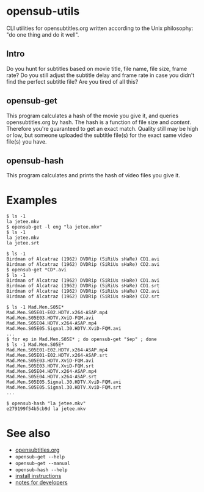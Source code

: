# opensub-utils

CLI utilities for opensubtitles.org written according to the Unix
philosophy: "do one thing and do it well".

## Intro

Do you hunt for subtitles based on movie title, file name, file size,
frame rate? Do you still adjust the subtitle delay and frame rate in
case you didn't find the perfect subtitle file? Are you tired of all this?

## opensub-get

This program calculates a hash of the movie you give it, and queries
opensubtitles.org by hash. The hash is a function of file size and
_content_. Therefore you're guaranteed to get an exact match.  Quality
still may be high or low, but someone uploaded the subtitle file(s)
for the exact same video file(s) you have.

## opensub-hash

This program calculates and prints the hash of video files you give it.

# Examples

    $ ls -1
    la jetee.mkv
    $ opensub-get -l eng "la jetee.mkv"
    $ ls -1
    la jetee.mkv
    la jetee.srt

    $ ls -1
    Birdman of Alcatraz (1962) DVDRip (SiRiUs sHaRe) CD1.avi
    Birdman of Alcatraz (1962) DVDRip (SiRiUs sHaRe) CD2.avi
    $ opensub-get *CD*.avi
    $ ls -1
    Birdman of Alcatraz (1962) DVDRip (SiRiUs sHaRe) CD1.avi
    Birdman of Alcatraz (1962) DVDRip (SiRiUs sHaRe) CD1.srt
    Birdman of Alcatraz (1962) DVDRip (SiRiUs sHaRe) CD2.avi
    Birdman of Alcatraz (1962) DVDRip (SiRiUs sHaRe) CD2.srt

    $ ls -1 Mad.Men.S05E*
    Mad.Men.S05E01-E02.HDTV.x264-ASAP.mp4
    Mad.Men.S05E03.HDTV.XviD-FQM.avi
    Mad.Men.S05E04.HDTV.x264-ASAP.mp4
    Mad.Men.S05E05.Signal.30.HDTV.XviD-FQM.avi
    ...
    $ for ep in Mad.Men.S05E* ; do opensub-get "$ep" ; done
    $ ls -1 Mad.Men.S05E*
    Mad.Men.S05E01-E02.HDTV.x264-ASAP.mp4
    Mad.Men.S05E01-E02.HDTV.x264-ASAP.srt
    Mad.Men.S05E03.HDTV.XviD-FQM.avi
    Mad.Men.S05E03.HDTV.XviD-FQM.srt
    Mad.Men.S05E04.HDTV.x264-ASAP.mp4
    Mad.Men.S05E04.HDTV.x264-ASAP.srt
    Mad.Men.S05E05.Signal.30.HDTV.XviD-FQM.avi
    Mad.Men.S05E05.Signal.30.HDTV.XviD-FQM.srt
    ...

    $ opensub-hash "la jetee.mkv"
    e279199f54b5cb9d la jetee.mkv

# See also

* [opensubtitles.org](http://opensubtitles.org)
* `opensub-get --help`
* `opensub-get --manual`
* `opensub-hash --help`
* [install instructions](install.md)
* [notes for developers](developer-notes.md)
